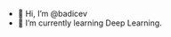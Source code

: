 - 👋 Hi, I’m @badicev
- 🌱 I’m currently learning Deep Learning.


<!---
badicev/badicev is a ✨ special ✨ repository because its `README.md` (this file) appears on your GitHub profile.
You can click the Preview link to take a look at your changes.
--->
